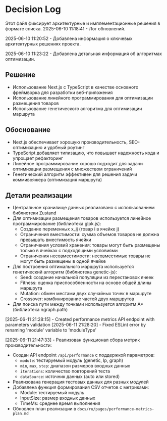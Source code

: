 # Decision Log

Этот файл фиксирует архитектурные и имплементационные решения в формате списка.
2025-06-10 11:18:41 - Лог обновлений.

2025-06-10 11:20:52 - Добавлена информация о ключевых архитектурных решениях проекта.

2025-06-10 11:23:22 - Добавлена детальная информация об алгоритмах оптимизации.

## Решение

- Использование Next.js с TypeScript в качестве основного фреймворка для разработки веб-приложения
- Использование линейного программирования для оптимизации размещения товаров
- Использование генетического алгоритма для оптимизации маршрута

## Обоснование

- Next.js обеспечивает хорошую производительность, SEO-оптимизацию и удобный роутинг
- TypeScript добавляет типизацию, что повышает надежность кода и упрощает рефакторинг
- Линейное программирование хорошо подходит для задачи оптимизации размещения с множеством ограничений
- Генетический алгоритм эффективен для решения задачи коммивояжера (оптимизация маршрута)

## Детали реализации

- Центральное хранилище данных реализовано с использованием библиотеки Zustand
- Для оптимизации размещения товаров используется линейное программирование (библиотека glpk.js):
  - Создание переменных x_ij (товар i в ячейке j)
  - Ограничения вместимости: сумма объемов товаров не должна превышать вместимость ячейки
  - Ограничения условий хранения: товары могут быть размещены только в ячейках с подходящими условиями
  - Ограничения несовместимости: несовместимые товары не могут быть размещены в одной ячейке
- Для построения оптимального маршрута используется генетический алгоритм (библиотека genetic-js):
  - Seed: создание начальной популяции из перестановок ячеек
  - Fitness: оценка приспособленности на основе общей длины маршрута
  - Mutation: обмен местами двух случайных точек в маршруте
  - Crossover: комбинирование частей двух маршрутов
- Для поиска пути между точками используется алгоритм A\* (библиотека ngraph.path)

[2025-06-11 21:28:15] - Created performance metrics API endpoint with parameters validation
[2025-06-11 21:28:20] - Fixed ESLint error by renaming 'module' variable to 'moduleType'

[2025-06-11 21:47:33] - Реализован функционал сбора метрик производительности:
  - Создан API endpoint `/api/performance` с поддержкой параметров:
    * `module`: тестируемый модуль (genetic, lp, graph)
    * `min`, `max`, `step`: диапазон размеров входных данных
    * `iterations`: количество повторений теста
    * `dataSource`: источник данных (auto или stored)
  - Реализована генерация тестовых данных для разных модулей
  - Добавлена функция формирования CSV отчетов с метриками:
    * Module: тестируемый модуль
    * InputSize: размер входных данных
    * TimeMs: среднее время выполнения
  - Обновлен план реализации в `docs/ru/pages/performance-metrics-plan.md`
